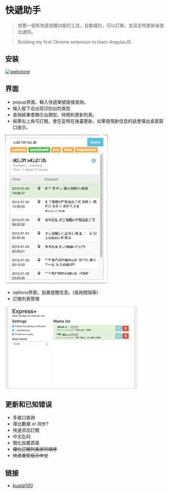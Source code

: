 # 快遞助手
>想要一個有快遞提醒功能的工具，自動識別，可以訂閱，並且定時更新後發出通知。

>Building my first Chrome extension to learn AngularJS.

## 安装
[![webstore](https://developer.chrome.com/webstore/images/ChromeWebStore_BadgeWBorder_v2_206x58.png)](https://chrome.google.com/webstore/detail/hghlokkgbicmblinhepcibacaiegldeg)

## 界面
+ popup界面，輸入快遞單號直接查詢。
+ 输入框下会出现识别出的类型
+ 查詢結果會顯示出類型、時間和更新列表。
+ 結果右上角可訂閱，會在定時在後臺更新，如果發現新信息的話會彈出桌面窗口提示。

![sammple](images/sample.png)

+ options界面，設置提醒信息。(查詢間隔等)
+ 訂閱列表管理

![options](images/options.png)

## 更新和已知错误
+ 多接口查詢
+ 導出數據 or 同步?
+ 快速添加訂閱
+ 中文乱码
+ 簡化設置頁面
+ ~~優化訂閱列表排列順序~~
+ ~~快递类型显示中文~~

## 链接
-  *[kuaidi100](http://www.kuaidi100.com/)*
